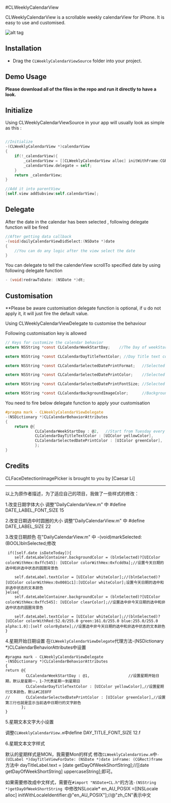 #CLWeeklyCalendarView

CLWeeklyCalendarView is a scrollable weekly calendarView for iPhone. It is easy to use and customised.


![alt tag](https://github.com/clisuper/CLWeeklyCalendarView/blob/master/screenshot.PNG)

## Installation
* Drag the `CLWeeklyCalendarViewSource` folder into your project.


## Demo Usage

**Please download all of the files in the repo and run it directly to have a look.**



## Initialize 
Using CLWeeklyCalendarViewSource in your app will usually look as simple as this :


```objective-c

//Initialize
-(CLWeeklyCalendarView *)calendarView
{
    if(!_calendarView){
        _calendarView = [[CLWeeklyCalendarView alloc] initWithFrame:CGRectMake(0, 0, self.view.bounds.size.width, 100)];
        _calendarView.delegate = self;
    }
    return _calendarView;
}

//Add it into parentView
[self.view addSubview:self.calendarView];

```

## Delegate

After the date in the calendar has been selected , following delegate function will be fired

```objective-c
//After getting data callback
-(void)dailyCalendarViewDidSelect:(NSDate *)date
{
    //You can do any logic after the view select the date
}
```

You can delegate to tell the calenderView scrollTo specified date by using following delegate function

```objective-c
- (void)redrawToDate: (NSDate *)dt;
```

## Customisation

**Please be aware customisation delegate function is optional, if u do not apply it, it will just fire the default value.

Using CLWeeklyCalendarViewDelegate to customise the behaviour

Following customisation key is allowed

```objective-c
// Keys for customize the calendar behavior
extern NSString *const CLCalendarWeekStartDay;    //The Day of weekStart from 1 - 7 - Default: 1

extern NSString *const CLCalendarDayTitleTextColor; //Day Title text color,  Mon, Tue, etc label text color

extern NSString *const CLCalendarSelectedDatePrintFormat;   //Selected Date print format,  - Default: @"EEE, d MMM yyyy"

extern NSString *const CLCalendarSelectedDatePrintColor;    //Selected Date print text color -Default: [UIColor whiteColor]

extern NSString *const CLCalendarSelectedDatePrintFontSize; //Selected Date print font size - Default : 13.f

extern NSString *const CLCalendarBackgroundImageColor;      //BackgroundImage color - Default : see applyCustomDefaults.
```


You need to fire below delegate function to apply your customisation
```objective-c
#pragma mark - CLWeeklyCalendarViewDelegate
-(NSDictionary *)CLCalendarBehaviorAttributes
{
    return @{
             CLCalendarWeekStartDay : @2, 	//Start from Tuesday every week
             CLCalendarDayTitleTextColor : [UIColor yellowColor],
             CLCalendarSelectedDatePrintColor : [UIColor greenColor],
             };
}


```



## Credits

CLFaceDetectionImagePicker is brought to you by [Caesar Li]

---
以上为原作者描述，为了适应自己的项目，我做了一些样式的修改：

1.改变日期字体大小
  调整"DailyCalendarView.m" 中  #define DATE_LABEL_FONT_SIZE 15
  
2.改变日期选中时圆圈的大小
 调整"DailyCalendarView.m" 中  #define DATE_LABEL_SIZE 22
 
3.改变日期颜色
在"DailyCalendarView.m" 中  -(void)markSelected:(BOOL)blnSelected;修改

     if([self.date isDateToday]){
        self.dateLabelContainer.backgroundColor = (blnSelected)?[UIColor colorWithHex:0xffc545]: [UIColor colorWithHex:0xfcdd9a];//设置今天日期的选中和非选中状态的圆圈背景色
        
        self.dateLabel.textColor = [UIColor whiteColor];//(blnSelected)?[UIColor colorWithHex:0x0081c1]:[UIColor whiteColor];设置今天日期的选中和非选中状态的文本颜色
    }else{
        self.dateLabelContainer.backgroundColor = (blnSelected)?[UIColor colorWithHex:0xffc545]: [UIColor clearColor];//设置选中非今天日期的选中和非选中状态的圆圈背景色
        
        self.dateLabel.textColor = [UIColor whiteColor];//(blnSelected)?[UIColor colorWithRed:52.0/255.0 green:161.0/255.0 blue:255.0/255.0 alpha:1.0]:[self colorByDate];//设置选中非今天日期的选中和非选中状态的文本颜色
    }
    
 4.星期开始日期设置
在`CLWeeklyCalendarViewDelegate`代理方法-(NSDictionary *)CLCalendarBehaviorAttributes中设置

    #pragma mark - CLWeeklyCalendarViewDelegate
    -(NSDictionary *)CLCalendarBehaviorAttributes
    {
    return @{
             CLCalendarWeekStartDay : @1,                 //设置星期开始日期，默认是星期一，1-7代表星期一到星期日           
             CLCalendarDayTitleTextColor : [UIColor yellowColor],//设置星期行文本颜色，默认#C2E8FF
    //       CLCalendarSelectedDatePrintColor : [UIColor greenColor],//设置第三行也就是显示当前选中日期行的文字颜色
           };
    }
    
 5.星期文本文字大小设置
 
调整`CLWeeklyCalendarView.m`中define DAY_TITLE_FONT_SIZE 12.f

6.星期文本文字样式

默认的星期样式是MON，我需要Mon的样式
修改`CLWeeklyCalendarView.m`中`-(UILabel *)dayTitleViewForDate: (NSDate *)date inFrame: (CGRect)frame`方法中 dayTitleLabel.text = [date getDayOfWeekShortString];//[[date getDayOfWeekShortString] uppercaseString];即可。

如果需要修改成中文样式，需要在`#import "NSDate+CL.h"`的方法`-(NSString *)getDayOfWeekShortString
`中修改NSLocale* en_AU_POSIX =[[NSLocale alloc] initWithLocaleIdentifier:@"en_AU_POSIX"];//@"zh_CN"表示中文
  